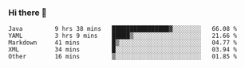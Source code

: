 ### Hi there 👋

<!--
**urzz/urzz** is a ✨ _special_ ✨ repository because its `README.md` (this file) appears on your GitHub profile.

Here are some ideas to get you started:

- 🔭 I’m currently working on ...
- 🌱 I’m currently learning ...
- 👯 I’m looking to collaborate on ...
- 🤔 I’m looking for help with ...
- 💬 Ask me about ...
- 📫 How to reach me: ...
- 😄 Pronouns: ...
- ⚡ Fun fact: ...
-->

<!--START_SECTION:waka-->

```text
Java         9 hrs 38 mins   ████████████████▓░░░░░░░░   66.08 %
YAML         3 hrs 9 mins    █████▒░░░░░░░░░░░░░░░░░░░   21.66 %
Markdown     41 mins         █▒░░░░░░░░░░░░░░░░░░░░░░░   04.77 %
XML          34 mins         █░░░░░░░░░░░░░░░░░░░░░░░░   03.94 %
Other        16 mins         ▒░░░░░░░░░░░░░░░░░░░░░░░░   01.85 %
```

<!--END_SECTION:waka-->
